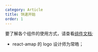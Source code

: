 ```yaml
---
category: Article
title: 快速开始
order: 1
---
```



要了解各个组件的使用方式，请查看[组件文档](/components/AMap);
- react-amap 的 logo 设计师为常皓；